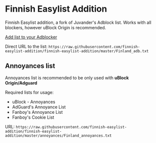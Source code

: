 # Finnish Easylist Addition

Finnish Easylist addition, a fork of Juvander's Adblock list. Works with all blockers, however uBlock Origin is recommended.

[Add list to your Adblocker](https://finnish-easylist-addition.github.io/)

Direct URL to the list: `https://raw.githubusercontent.com/finnish-easylist-addition/finnish-easylist-addition/master/Finland_adb.txt`

## Annoyances list

Annoyances list is recommended to be only used with **uBlock Origin/Adguard**

Required lists for usage:

* uBlock - Annoyances
* AdGuard's Annoyance List
* Fanboy's Annoyance List
* Fanboy's Cookie List

URL: `https://raw.githubusercontent.com/finnish-easylist-addition/finnish-easylist-addition/master/annoyances/Finland_annoyances.txt`
